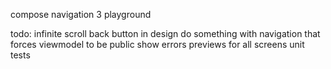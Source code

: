 compose navigation 3 playground

todo:
infinite scroll
back button in design
do something with navigation that forces viewmodel to be public
show errors
previews for all screens
unit tests